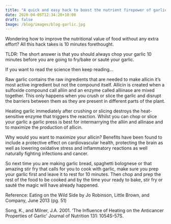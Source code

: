 ```yaml
---
title: "A quick and easy hack to boost the nutrient firepower of garlic"
date: 2020-04-05T12:34:20+10:00
draft: false
Image: /blog/images/blog-garlic.jpg
---
```






Wondering how to improve the nutritional value of food without any extra effort? All this hack takes is 10 minutes forethought.TLDR: The short answer is that you should always chop your garlic 10 minutes before you are going to fry/bake or sauté your garlic. If you want to read the science then keep reading...Raw garlic contains the raw ingredients that are needed to make allicin it’s most active ingredient but not the compound itself. Allicin is created when a sulfoxide compound call alliin and an enzyme called alliinase are mixed together. This only happens when you crush or slice the garlic and disrupt the barriers between them as they are present in different parts of the plant. Heating garlic immediately after crushing or slicing destroys the heat-sensitive enzyme that triggers the reaction. Whilst you can chop or slice your garlic a garlic press is best for intermarrying the alliin and allinase and to maximize the production of allicin. Why would you want to maximize your allicin? Benefits have been found to include a protective effect on cardiovascular health, protecting the brain as well as lowering oxidative stress and inflammatory reactions as well naturally fighting infections and cancer.So next time you are making garlic bread, spaghetti bolognese or that amazing stir fry that calls for you to cook with garlic, make sure you prep your garlic first and leave it to rest for 10 minutes. Then chop and prep the rest of the food to be cooked and by the time your ready to bake, stir fry or sauté the magic will have already happened. Reference:Eating on the Wild Side by Jo Robinson, Little Brown, and Company, June 2013 (pg. 51)
Song, K., and Milner, J.A. 2001. ‘The Influence of Heating on the Anticancer Properties of Garlic’ Journal of Nutrition 131: 1054S-57S.
